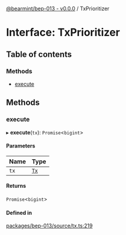 [@bearmint/bep-013 - v0.0.0](../README.md) / TxPrioritizer

# Interface: TxPrioritizer

## Table of contents

### Methods

- [execute](TxPrioritizer.md#execute)

## Methods

### execute

▸ **execute**(`tx`): `Promise`<`bigint`\>

#### Parameters

| Name | Type |
| :------ | :------ |
| `tx` | [`Tx`](Tx.md) |

#### Returns

`Promise`<`bigint`\>

#### Defined in

[packages/bep-013/source/tx.ts:219](https://github.com/bearmint/bearmint/blob/main/packages/bep-013/source/tx.ts#L219)

